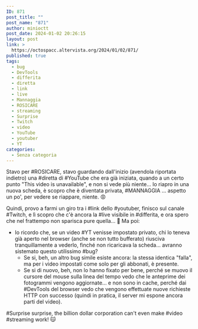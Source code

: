 ```yaml
---
ID: 871
post_title: ""
post_name: "871"
author: minioctt
post_date: 2024-01-02 20:26:15
layout: post
link: >
  https://octospacc.altervista.org/2024/01/02/871/
published: true
tags:
  - bug
  - DevTools
  - differita
  - diretta
  - link
  - live
  - Mannaggia
  - ROSICARE
  - streaming
  - Surprise
  - Twitch
  - video
  - YouTube
  - youtuber
  - YT
categories:
  - Senza categoria
---
```

<!-- wp:paragraph -->
<p>Stavo per #ROSICARE, stavo guardando dall'inizio (avendola riportata indietro) una #diretta di #YouTube che era già iniziata, quando a un certo punto "This video is unavailable", e non si vede più niente... lo riapro in una nuova scheda, è scopro che è diventata privata, #MANNAGGIA ... aspetto un po', per vedere se riappare, niente. 😡️</p>
<!-- /wp:paragraph -->

<!-- wp:paragraph -->
<p>Quindi, provo a farmi un giro tra i #link dello #youtuber, finisco sul canale #Twitch, e lì scopro che c'è ancora la #live visibile in #differita, e ora spero che nel frattempo non sparisca pure quella... 🙏️ Ma poi:</p>
<!-- /wp:paragraph -->

<!-- wp:list -->
<ul><!-- wp:list-item -->
<li>Io ricordo che, se un video #YT venisse impostato privato, chi lo teneva già aperto nel browser (anche se non tutto bufferato) riusciva tranquillamente a vederlo, finché non ricaricava la scheda... avranno sistemato questo utilissimo #bug?<!-- wp:list -->
<ul><!-- wp:list-item -->
<li>Se si, beh, un altro bug simile esiste ancora: la stessa identica "falla", ma per i video impostati come solo per gli abbonati, è presente.</li>
<!-- /wp:list-item -->

<!-- wp:list-item -->
<li>Se si di nuovo, beh, non lo hanno fixato per bene, perché se muovo il cursore del mouse sulla linea del tempo vedo che le anteprime dei fotogrammi vengono aggiornate... e non sono in cache, perché dai #DevTools del browser vedo che vengono effettuate nuove richieste HTTP con successo (quindi in pratica, il server mi espone ancora parti del video).</li>
<!-- /wp:list-item --></ul>
<!-- /wp:list --></li>
<!-- /wp:list-item --></ul>
<!-- /wp:list -->

<!-- wp:paragraph -->
<p>#Surprise surprise, the billion dollar corporation can't even make #video #streaming work! 😽️</p>
<!-- /wp:paragraph -->